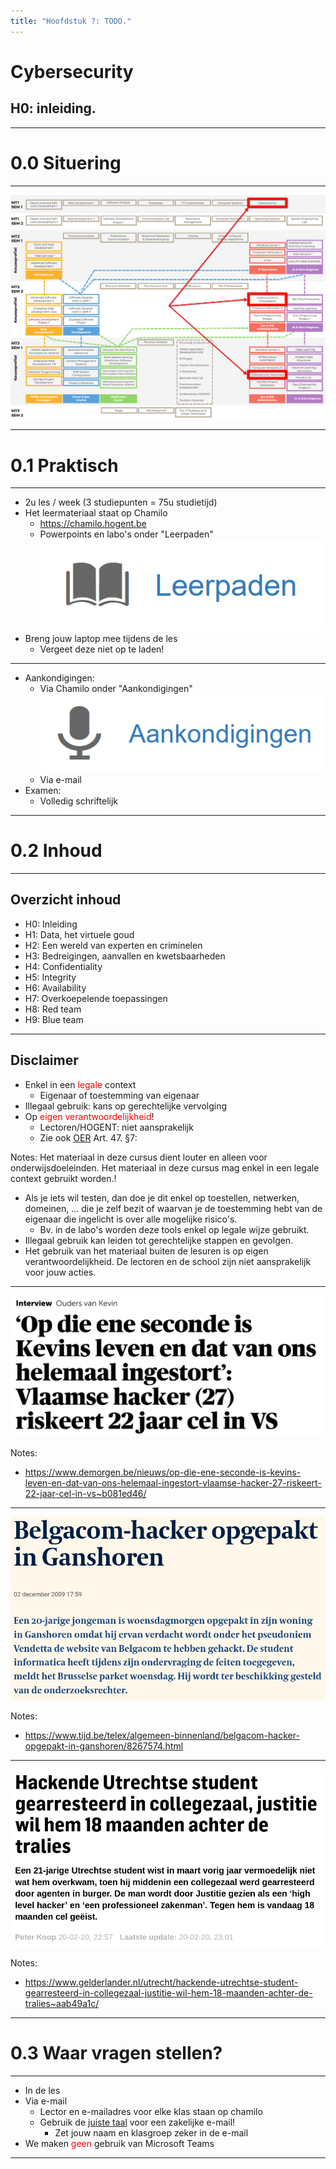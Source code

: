 ```yaml
---
title: "Hoofdstuk ?: TODO."
---
```


# Cybersecurity

## H0: inleiding.

---

# 0.0 Situering

---

![](./img/h0/situering-olod.png)

---

# 0.1 Praktisch

---

-   2u les / week (3 studiepunten = 75u studietijd)
-   Het leermateriaal staat op Chamilo
    -   https://chamilo.hogent.be
    -   Powerpoints en labo's onder "Leerpaden"
        ![](./img/h0/chamilo-leerpaden.png)
-   Breng jouw laptop mee tijdens de les
    -   Vergeet deze niet op te laden!

---

-   Aankondigingen:
    -   Via Chamilo onder "Aankondigingen"
        ![](./img/h0/chamilo-aankondigingen.png)
    -   Via e-mail
-   Examen:
    -   Volledig schriftelijk

---

# 0.2 Inhoud

---

## Overzicht inhoud

-   H0: Inleiding
-   H1: Data, het virtuele goud
-   H2: Een wereld van experten en criminelen
-   H3: Bedreigingen, aanvallen en kwetsbaarheden
-   H4: Confidentiality
-   H5: Integrity
-   H6: Availability
-   H7: Overkoepelende toepassingen
-   H8: Red team
-   H9: Blue team

---

## Disclaimer

-   Enkel in een <span style="color:red">legale</span> context
    -   Eigenaar of toestemming van eigenaar
-   Illegaal gebruik: kans op gerechtelijke vervolging
-   Op <span style="color:red">eigen verantwoordelijkheid</span>!
    -   Lectoren/HOGENT: niet aansprakelijk
    -   Zie ook [OER](https://www.hogent.be/student/een-vlotte-start/onderwijs-en-examenregeling/) Art. 47. §7:

Notes:
Het materiaal in deze cursus dient louter en alleen voor onderwijsdoeleinden. Het materiaal in deze cursus mag enkel in een legale context gebruikt worden.!

-   Als je iets wil testen, dan doe je dit enkel op toestellen, netwerken, domeinen, ... die je zelf bezit of waarvan je de toestemming hebt van de eigenaar die ingelicht is over alle mogelijke risico's.
    -   Bv. in de labo's worden deze tools enkel op legale wijze gebruikt.
-   Illegaal gebruik kan leiden tot gerechtelijke stappen en gevolgen.
-   Het gebruik van het materiaal buiten de lesuren is op eigen verantwoordelijkheid. De lectoren en de school zijn niet aansprakelijk voor jouw acties.

---

![](./img/h0/disclaimer1.png)

Notes:

<!-- eerste link werkt enkel bij copy paste, niet bij klikken -->

-   https://www.demorgen.be/nieuws/op-die-ene-seconde-is-kevins-leven-en-dat-van-ons-helemaal-ingestort-vlaamse-hacker-27-riskeert-22-jaar-cel-in-vs~b081ed46/

---

![](./img/h0/disclaimer2.png)

Notes:

-   https://www.tijd.be/telex/algemeen-binnenland/belgacom-hacker-opgepakt-in-ganshoren/8267574.html

---

![](./img/h0/disclaimer3.png)

Notes:

-   https://www.gelderlander.nl/utrecht/hackende-utrechtse-student-gearresteerd-in-collegezaal-justitie-wil-hem-18-maanden-achter-de-tralies~aab49a1c/

---

# 0.3 Waar vragen stellen?

---

-   In de les
-   Via e-mail
    -   Lector en e-mailadres voor elke klas staan op chamilo
    -   Gebruik de [juiste taal](https://taaladvies.net/taal/advies/tekst/89/opmaak_van_een_zakelijke_email_algemeen/) voor een zakelijke e-mail!
        -   Zet jouw naam en klasgroep zeker in de e-mail
-   We maken <span style="color:red">geen</span> gebruik van Microsoft Teams

---
